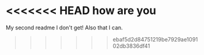 <<<<<<< HEAD
how are you
=======
My second readme
I don't get!
Also that I can.
>>>>>>> ebaf5d2d84751219be7929ae109102db3836df41
